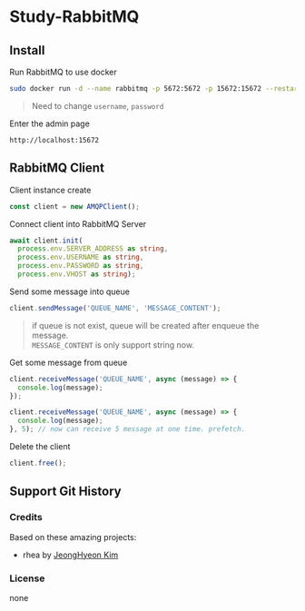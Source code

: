 # Study-RabbitMQ
 
## Install

Run RabbitMQ to use docker

```sh
sudo docker run -d --name rabbitmq -p 5672:5672 -p 15672:15672 --restart=unless-stopped -e RABBITMQ_DEFAULT_USER=username -e RABBITMQ_DEFAULT_PASS=password rabbitmq:management
```

> Need to change `username`, `password`

Enter the admin page

```
http://localhost:15672
```

## RabbitMQ Client

Client instance create

```typescript
const client = new AMQPClient();
```

Connect client into RabbitMQ Server

```typescript
await client.init(
  process.env.SERVER_ADDRESS as string,
  process.env.USERNAME as string,
  process.env.PASSWORD as string,
  process.env.VHOST as string);
```
Send some message into queue

```typescript
client.sendMessage('QUEUE_NAME', 'MESSAGE_CONTENT');
```

> if queue is not exist, queue will be created after enqueue the message.  
> `MESSAGE_CONTENT` is only support string now.

Get some message from queue

```typescript
client.receiveMessage('QUEUE_NAME', async (message) => {
  console.log(message);
});

client.receiveMessage('QUEUE_NAME', async (message) => {
  console.log(message);
}, 5); // now can receive 5 message at one time. prefetch.
```

Delete the client

```typescript
client.free();
```

## Support Git History

### Credits

Based on these amazing projects:

* rhea by [JeongHyeon Kim](https://github.com/rhea-so)

### License

none
